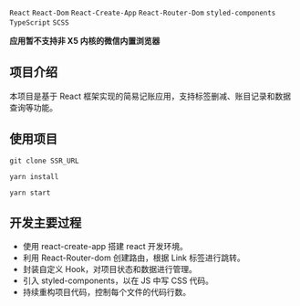 `React` `React-Dom` `React-Create-App` `React-Router-Dom` `styled-components` `TypeScript` `SCSS`

**应用暂不支持非 X5 内核的微信内置浏览器**

## 项目介绍

本项目是基于 React 框架实现的简易记账应用，支持标签删减、账目记录和数据查询等功能。

## 使用项目

`git clone SSR_URL`

`yarn install`

`yarn start`

## 开发主要过程

- 使用 react-create-app 搭建 react 开发环境。
- 利用 React-Router-dom 创建路由，根据 Link 标签进行跳转。
- 封装自定义 Hook，对项目状态和数据进行管理。
- 引入 styled-components，以在 JS 中写 CSS 代码。
- 持续重构项目代码，控制每个文件的代码行数。

